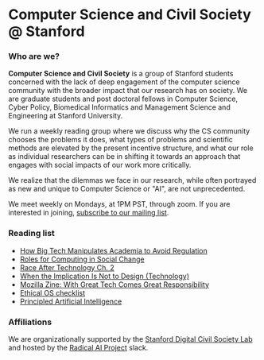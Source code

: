 # Computer Science and Civil Society @ Stanford

### Who are we?
 
**Computer Science and Civil Society** is a group of Stanford students concerned with the lack of deep engagement of the computer science community with the broader impact that our research has on society. We are graduate students and post doctoral fellows in Computer Science, Cyber Policy, Biomedical Informatics and Management Science and Engineering at Stanford University.

We run a weekly reading group where we discuss why the CS community chooses the problems it does, what types of problems and scientific methods are elevated by the present incentive structure, and what our role as individual researchers can be in shifting it towards an approach that engages with social impacts of our work more critically.
 
We realize that the dilemmas we face in our research, while often portrayed as new and unique to Computer Science or "AI", are not unprecedented.

We meet weekly on Mondays, at 1PM PST, through zoom. If you are interested in joining, [subscribe to our mailing list](https://mailman.stanford.edu/mailman/listinfo/computer_science_civil_society).

### Reading list

* [How Big Tech Manipulates Academia to Avoid Regulation](https://theintercept.com/2019/12/20/mit-ethical-ai-artificial-intelligence/)
* [Roles for Computing in Social Change](https://arxiv.org/abs/1912.04883)
* [Race After Technology Ch. 2](https://www.ruhabenjamin.com/race-after-technology)
* [When the Implication Is Not to Design (Technology)](https://www.ics.uci.edu/~djp3/classes/2012_01_INF134/papers/impl9-rev.pdf)
* [Mozilla Zine: With Great Tech Comes Great Responsibility](https://assets.mofoprod.net/network/documents/Mozilla_Zine.pdf)
* [Ethical OS checklist](https://ethicalos.org/)
* [Principled Artificial Intelligence](https://cyber.harvard.edu/publication/2020/principled-ai)

### Affiliations

We are organizationally supported by the [Stanford Digital Civil Society Lab](https://pacscenter.stanford.edu/research/digital-civil-society-lab/) and hosted by the [Radical AI Project](http://radicalaiproject.org/) slack.
